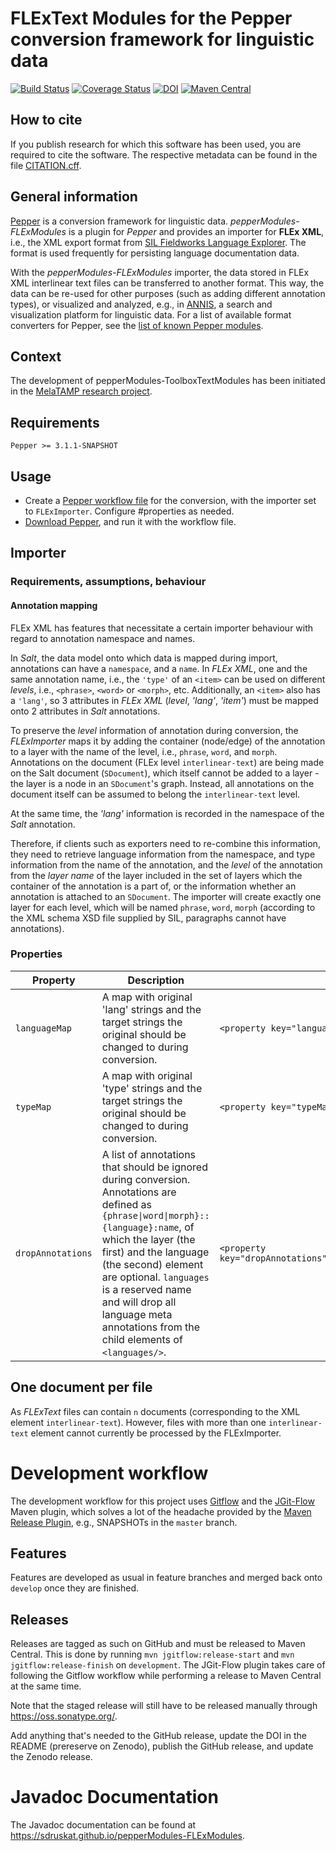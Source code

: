 # FLExText Modules for the Pepper conversion framework for linguistic data

[![Build Status](https://travis-ci.org/sdruskat/pepperModules-FLExModules.svg?branch=develop)](https://travis-ci.org/sdruskat/pepperModules-FLExModules) [![Coverage Status](https://coveralls.io/repos/github/sdruskat/pepperModules-FLExModules/badge.svg?branch=develop)](https://coveralls.io/github/sdruskat/pepperModules-FLExModules?branch=develop) [![DOI](https://zenodo.org/badge/DOI/10.5281/zenodo.1492292.svg)](https://doi.org/10.5281/zenodo.1492292) [![Maven Central](https://maven-badges.herokuapp.com/maven-central/org.corpus-tools/pepperModules-FLExModules/badge.svg)](https://maven-badges.herokuapp.com/maven-central/org.corpus-tools/pepperModules-FLExModules)

## How to cite

If you publish research for which this software has been used, you are required
to cite the software. The respective metadata can be found in the file
[CITATION.cff](CITATION.cff).

## General information


[Pepper](http://corpus-tools.org/pepper) is a conversion framework for linguistic data. 
*pepperModules-FLExModules* is a plugin for *Pepper* and provides an
importer for **FLEx XML**, i.e., the XML
export format from 
[SIL Fieldworks Language Explorer](https://software.sil.org/fieldworks/). 
The format
is used frequently for persisting language documentation data.

With the *pepperModules-FLExModules* importer, the data stored in FLEx XML 
interlinear text files can be transferred to another format. This way, the data 
can be re-used for other
purposes (such as adding different annotation types), or visualized and analyzed,
e.g., in [ANNIS](http://corpus-tools.org/annis), a search and visualization 
platform for linguistic data. For a list of available format converters for Pepper,
see the [list of known Pepper modules](http://corpus-tools.org/pepper/knownModules.html).

## Context

The development of pepperModules-ToolboxTextModules has been initiated in the 
[MelaTAMP research project](https://hu.berlin/melatamp).

## Requirements

`Pepper >= 3.1.1-SNAPSHOT`

## Usage

- Create a [Pepper workflow 
file](http://corpus-tools.org/pepper/userGuide.html#workflow_file) for the 
conversion, with the importer set to `FLExImporter`. Configure #properties as
needed.
- [Download Pepper](http://corpus-tools.org/pepper/), and run it with the 
workflow file.

## Importer

### Requirements, assumptions, behaviour

#### Annotation mapping

FLEx XML has features that necessitate a certain importer behaviour with regard
to annotation namespace and names.

In *Salt*, the data model onto which data is mapped during import, annotations
can have a `namespace`, and a `name`. In *FLEx XML*, one and the same annotation
name, i.e., the `'type'` of an `<item>` can be used on different *levels*, i.e.,
`<phrase>`, `<word>` or `<morph>`, etc. Additionally, an `<item>` also has a
`'lang'`, so 3 attributes in *FLEx XML* (*level*, *'lang'*, *'item'*) must be 
mapped onto 2 attributes in *Salt* annotations.

To preserve the *level* information of annotation during conversion, the
*FLExImporter* maps it by adding the container (node/edge) of the annotation
to a layer with the name of the level, i.e., `phrase`, `word`, and `morph`.
Annotations on the document (FLEx level `interlinear-text`) are being made
on the Salt document (`SDocument`), which itself cannot be added to a layer -
the layer is a node in an `SDocument`'s graph. Instead, all annotations on the
document itself can be assumed to belong the `interlinear-text` level.

At the same time, the *'lang'* information is recorded in the namespace of the
*Salt* annotation.

Therefore, if clients such as exporters need to re-combine this information, 
they need to retrieve language information from the namespace, and type 
information from the name of the annotation, and the *level* of the annotation
from the *layer name* of the layer included in the set of layers which the 
container of the annotation is a part of, or the information whether an 
annotation is attached to an `SDocument`. The importer will create exactly one
layer for each level, which will be named `phrase`, `word`, `morph` (according 
to the XML schema XSD file supplied by SIL, paragraphs cannot have annotations).


### Properties

|      Property     |                                                  Description                                                   |                               Example                                |
|-------------------|----------------------------------------------------------------------------------------------------------------|----------------------------------------------------------------------|
| `languageMap`     | A map with original 'lang' strings and the target strings the original should be changed to during conversion. | `<property key="languageMap">ENGLISH=en,NORTH-AMBRYM=mmg</property>` |
| `typeMap`         | A map with original 'type' strings and the target strings the original should be changed to during conversion. | `<property key="typeMap">txt=tx,gls=ge</property>`                   |
| `dropAnnotations` | A list of annotations that should be ignored during conversion. Annotations are defined as `{phrase\|word\|morph}::{language}:name`, of which the layer (the first) and the language (the second) element are optional. `languages` is a reserved name and will drop all language meta annotations from the child elements of `<languages/>`.                                              | `<property key="dropAnnotations">languages,morph::en:hn,fr:gls,morph::dro,xxx</property>`                   |


## One document per file

As *FLExText* files can contain `n` documents (corresponding to the XML element `interlinear-text`).
However, files with more than one `interlinear-text` element cannot currently
be processed by the FLExImporter.

# Development workflow

The development workflow for this project uses 
[Gitflow](https://nvie.com/posts/a-successful-git-branching-model/) and the 
[JGit-Flow](https://bitbucket.org/atlassian/jgit-flow/) Maven plugin, which 
solves a lot of the headache provided by the
[Maven Release Plugin](http://maven.apache.org/maven-release/maven-release-plugin/), 
e.g., SNAPSHOTs in the `master` branch.

## Features

Features are developed as usual in feature branches and merged back onto
`develop` once they are finished.

## Releases

Releases are tagged as such on GitHub and must be released to Maven Central.
This is done by running `mvn jgitflow:release-start` and 
`mvn jgitflow:release-finish` on `development`. The JGit-Flow plugin takes
care of following the Gitflow workflow while performing a release to
Maven Central at the same time.

Note that the staged release will still have to be released manually through
<https://oss.sonatype.org/>.

Add anything that's needed to the GitHub release, update the DOI in the
README (prereserve on Zenodo), publish the GitHub release, and update the
Zenodo release.

# Javadoc Documentation

The Javadoc documentation can be found at <https://sdruskat.github.io/pepperModules-FLExModules>.